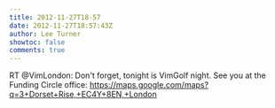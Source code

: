 ```yaml
---
title: 2012-11-27T18-57
date: 2012-11-27T18:57:43Z
author: Lee Turner
showtoc: false
comments: true
---
```


RT @VimLondon: Don't forget, tonight is VimGolf night. See you at the Funding Circle office: https://maps.google.com/maps?q=3+Dorset+Rise,+EC4Y+8EN,+London


